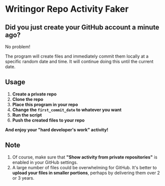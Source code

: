 # Writingor Repo Activity Faker

## Did you just create your GitHub account a minute ago?

No problem!

The program will create files and immediately commit them locally at a specific random date and time. It will continue doing this until the current date.

## Usage

1. **Create a private repo**  
2. **Clone the repo**  
3. **Place this program in your repo**
4. **Change the `first_commit_date` to whatever you want**
5. **Run the script**
6. **Push the created files to your repo**

**And enjoy your "hard developer's work" activity!**

## Note

1. Of course, make sure that **"Show activity from private repositories"** is enabled in your GitHub settings.
2. A large number of files could be overwhelming for GitHub. It's better to **upload your files in smaller portions**, perhaps by delivering them over 2 or 3 years.
